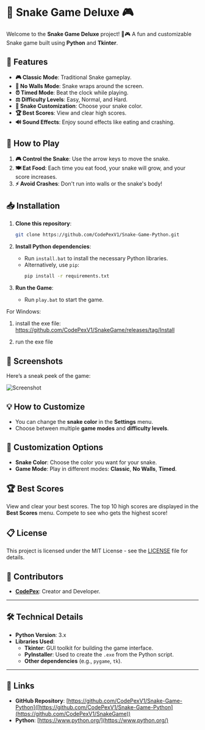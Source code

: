 # 🐍 **Snake Game Deluxe** 🎮

Welcome to the **Snake Game Deluxe** project! 🐍🎮 A fun and customizable Snake game built using **Python** and **Tkinter**.

## 📝 **Features**
- **🎮 Classic Mode**: Traditional Snake gameplay.
- **🔄 No Walls Mode**: Snake wraps around the screen.
- **⏰ Timed Mode**: Beat the clock while playing.
- **⚖️ Difficulty Levels**: Easy, Normal, and Hard.
- **🎨 Snake Customization**: Choose your snake color.
- **🏆 Best Scores**: View and clear high scores.
- **🔊 Sound Effects**: Enjoy sound effects like eating and crashing.

## 🚀 **How to Play**
1. **🎮 Control the Snake**: Use the arrow keys to move the snake.
2. **🍽️ Eat Food**: Each time you eat food, your snake will grow, and your score increases.
3. **⚡ Avoid Crashes**: Don't run into walls or the snake's body!

## 📥 **Installation**

1. **Clone this repository**:
    ```bash
    git clone https://github.com/CodePexV1/Snake-Game-Python.git
    ```
2. **Install Python dependencies**:
    - Run `install.bat` to install the necessary Python libraries.
    - Alternatively, use `pip`:
      ```bash
      pip install -r requirements.txt
      ```

3. **Run the Game**:
    - Run `play.bat` to start the game.
  

  For Windows:
  1. install the exe file: https://github.com/CodePexV1/SnakeGame/releases/tag/Install

  2. run the exe file

## 🌟 **Screenshots**

Here’s a sneak peek of the game:

![Screenshot](https://github.com/user-attachments/assets/2f7687f3-3c05-4497-86ca-27043b10c171)

## 💡 **How to Customize**
- You can change the **snake color** in the **Settings** menu.
- Choose between multiple **game modes** and **difficulty levels**.

## 🎨 **Customization Options**

- **Snake Color**: Choose the color you want for your snake.
- **Game Mode**: Play in different modes: **Classic**, **No Walls**, **Timed**.

## 🏆 **Best Scores**
View and clear your best scores. The top 10 high scores are displayed in the **Best Scores** menu. Compete to see who gets the highest score!

## 📋 **License**
This project is licensed under the MIT License - see the [LICENSE](LICENSE) file for details.

## 👥 **Contributors**
- **[CodePex](https://github.com/CodePexV1)**: Creator and Developer.

---

## 🛠️ **Technical Details**

- **Python Version**: 3.x
- **Libraries Used**:
    - **Tkinter**: GUI toolkit for building the game interface.
    - **PyInstaller**: Used to create the `.exe` from the Python script.
    - **Other dependencies** (e.g., `pygame`, `tk`).

---

## 🔗 **Links**
- **GitHub Repository**: [https://github.com/CodePexV1/Snake-Game-Python]([https://github.com/CodePexV1/Snake-Game-Python](https://github.com/CodePexV1/SnakeGame))
- **Python**: [https://www.python.org/](https://www.python.org/)

